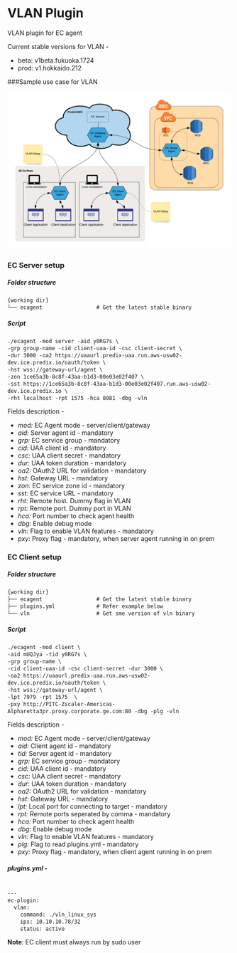 # VLAN Plugin
VLAN plugin for EC agent

Current stable versions for VLAN - 

 - beta: v1beta.fukuoka.1724
 - prod: v1.hokkaido.212
 
###Sample use case for VLAN

![VLAN](images/VLAN-usecase.png) 
 
 

### EC Server setup

##### Folder structure


    {working dir}
    └── ecagent                 # Get the latest stable binary
    
##### Script 

```
./ecagent -mod server -aid y0RG7s \ 
-grp group-name -cid client-uaa-id -csc client-secret \
-dur 3000 -oa2 https://uaaurl.predix-uaa.run.aws-usw02-dev.ice.predix.io/oauth/token \
-hst wss://gateway-url/agent \
-zon 1ce65a3b-8c8f-43aa-b1d3-00e03e02f407 \
-sst https://1ce65a3b-8c8f-43aa-b1d3-00e03e02f407.run.aws-usw02-dev.ice.predix.io \
-rht localhost -rpt 1575 -hca 8081 -dbg -vln
```

Fields description - 

- <i>mod:</i> EC Agent mode - server/client/gateway
- <i>aid:</i> Server agent id - mandatory
- <i>grp:</i> EC service group - mandatory
- <i>cid:</i> UAA client id - mandatory
- <i>csc:</i> UAA client secret - mandatory
- <i>dur:</i> UAA token duration - mandatory
- <i>oa2:</i> OAuth2 URL for validation - mandatory
- <i>hst:</i> Gateway URL - mandatory
- <i>zon:</i> EC service zone id - mandatory
- <i>sst:</i> EC service URL - mandatory
- <i>rht:</i> Remote host. Dummy flag in VLAN
- <i>rpt:</i> Remote port. Dummy port in VLAN
- <i>hca:</i> Port number to check agent health
- <i>dbg:</i> Enable debug mode
- <i>vln:</i> Flag to enable VLAN features - mandatory
- <i>pxy:</i> Proxy flag - mandatory, when server agent running in on prem

### EC Client setup

##### Folder structure

    {working dir}
    ├── ecagent                 # Get the latest stable binary
    ├── plugins.yml             # Refer example below
    └── vln                     # Get sme version of vln binary
    
##### Script

```
./ecagent -mod client \
-aid mUQJya -tid y0RG7s \
-grp group-name \
-cid client-uaa-id -csc client-secret -dur 3000 \
-oa2 https://uaaurl.predix-uaa.run.aws-usw02-dev.ice.predix.io/oauth/token \
-hst wss://gateway-url/agent \
-lpt 7979 -rpt 1575  \
-pxy http://PITC-Zscaler-Americas-Alpharetta3pr.proxy.corporate.ge.com:80 -dbg -plg -vln
```

Fields description - 

- <i>mod:</i> EC Agent mode - server/client/gateway
- <i>aid:</i> Client agent id - mandatory
- <i>tid:</i> Server agent id - mandatory
- <i>grp:</i> EC service group - mandatory
- <i>cid:</i> UAA client id - mandatory
- <i>csc:</i> UAA client secret - mandatory
- <i>dur:</i> UAA token duration - mandatory
- <i>oa2:</i> OAuth2 URL for validation - mandatory
- <i>hst:</i> Gateway URL - mandatory
- <i>lpt:</i> Local port for connecting to target - mandatory
- <i>rpt:</i> Remote ports seperated by comma - mandatory
- <i>hca:</i> Port number to check agent health
- <i>dbg:</i> Enable debug mode
- <i>vln:</i> Flag to enable VLAN features - mandatory
- <i>plg:</i> Flag to read plugins.yml - mandatory
- <i>pxy:</i> Proxy flag - mandatory, when client agent running in on prem


##### plugins.yml - 

```

--- 
ec-plugin: 
  vlan: 
    command: ./vln_linux_sys
    ips: 10.10.10.78/32
    status: active
```

<b>Note</b>: EC client must always run by sudo user